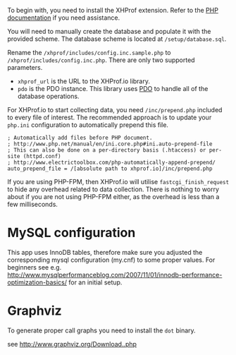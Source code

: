 To begin with, you need to install the XHProf extension. Refer to the [PHP documentation](http://www.php.net/manual/en/xhprof.setup.php) if you need assistance.

You will need to manually create the database and populate it with the provided scheme. The database scheme is located at `/setup/database.sql`.

Rename the `/xhprof/includes/config.inc.sample.php` to `/xhprof/includes/config.inc.php`. There are only two supported parameters.

* `xhprof_url` is the URL to the XHProf.io library.
* `pdo` is the PDO instance. This library uses [PDO](http://uk3.php.net/pdo) to handle all of the database operations.

For XHProf.io to start collecting data, you need `/inc/prepend.php` included to every file of interest. The recommended approach is to update your `php.ini` configuration to automatically prepend this file.

    ; Automatically add files before PHP document.
    ; http://www.php.net/manual/en/ini.core.php#ini.auto-prepend-file
    ; This can also be done on a per-directory basis (.htaccess) or per-site (httpd.conf)
    ; http://www.electrictoolbox.com/php-automatically-append-prepend/
    auto_prepend_file = /[absolute path to xhprof.io]/inc/prepend.php

If you are using PHP-FPM, then XHProf.io will utilise `fastcgi_finish_request` to hide any overhead related to data collection. There is nothing to worry about if you are not using PHP-FPM either, as the overhead is less than a few milliseconds.

MySQL configuration
===================

This app uses InnoDB tables, therefore make sure you adjusted the corresponding mysql configuration (my.cnf) to some proper values.
For beginners see e.g. http://www.mysqlperformanceblog.com/2007/11/01/innodb-performance-optimization-basics/ for an initial setup.


Graphviz
========

To generate proper call graphs you need to install the `dot` binary.

see http://www.graphviz.org/Download..php

